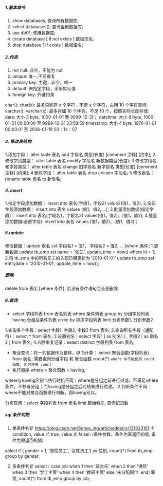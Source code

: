 ##### 1.基本命令
1. show databases; 查询所有数据库;
2. select databases(); 查询当前数据库;
3. use db01; 使用数据库;
4. create database [ if not exists ] 数据库名;
5. drop database [ if exists ] 数据库名;

##### 2.约束
1. not null: 非空，不能为 null
2. unique: 唯一,不可重复
3. primary key: 主键，非空，唯一
4. default: 未指定字段，采用默认值
5. foreign key: 外键约束

char(): char(x): 最多只能存 x 个字符，不足 x 个字符，占用 10 个字符空间;
varchar(): varchar(x): 最多存储 10 个字符，不足 10 个，按照实际长度存储; 
date: 大小 3 byte, 1000-01-01 至 9999-12-31；
datetime: 大小 8 byte, 1000-01-01 00:00:00 至 9999-12-31 23:59:59
timestamp: 大小 4 byte, 1970-01-01 00:00:01 至 2038-01-19 03：14：07

##### 3. 修改表结构
1.添加字段： alter table 表名 add 字段名 类型(长度) [comment 注释] [约束];
2.修改字段类型： alter table 表名 modify 字段名 新数据类型(长度);
3.修改字段名和字段类型： alter table 表名 change 旧字段名 新字段名 类型(长度) [comment 注释] [约束];
4.删除字段： alter table 表名 drop column 字段名;
5.修改表名： rename table 表名 to 新表名;

##### 4. insert
1.指定字段添加数据： insert into 表名(字段1，字段2) value2(值1，值2);
2.全部字段添加数据： insert into 表名 values (值1，值2, ...);
3.批量添加数据(指定字段)： insert into 表名(字段名1，字段名2) values(值1，值2)，(值1，值2);
4.批量添加数据(全部字段): insert into 表名 values (值1，值2)，(值1，值2)；

##### 5.update
修改数据：update 表名 set 字段名1 = 值1， 字段名2 = 值2, ... [where 条件]
1.更新数据
update tb_emp set name = '张三', update_time = now() where id = 1;
2.将 tb_emp 中的所有员工的入职日期更新为 ‘2010-01-01’
update tb_emp set entrydate = '2010-01-01', update_time = now();

##### 删除
delete from 表名 [where 条件]; 若没有条件语句会全部删除

##### 6.查询
* select 字段列表 from 表名列表 where 条件列表 group by 分组字段列表 having 分组后条件列表 order by 排序字段列表 limit 分页参数1, 分页参数2

1.查询多个字段：select  字段1, 字段2, 字段3  from   表名;
2.查询所有字段（通配符）：select  *  from   表名;
3.设置别名：select  字段1  [ as  别名1 ] , 字段2  [ as  别名2 ]   from   表名;
4.去除重复记录：select  distinct  字段列表  from   表名;

* 聚合查询：将一列数据作为整体，纵向计算： select 聚合函数(字段列表) from 表名;
需要查询分组字段 和 聚合函数 count(*)
```where 中不能使用 count 函数, 但可使用 count```
* 执行顺序 where > 聚合函数 > having;

where与having区别
1.执行时机不同：where是分组之前进行过滤，不满足where条件，不参与分组；而having是分组之后对结果进行过滤。
2.判断条件不同：where不能对聚合函数进行判断，而having可以。


分页查询：select  字段列表  from  表名  limit  起始索引, 查询记录数

##### sql 条件判断
1. 单条件判断 https://blog.csdn.net/Senye_ing/article/details/131833161
if( condition, value_if_true, value_if_false): (条件参数，条件为真返回的值, 条件为假返回的值)

select if ( gender = 1, '男性员工', '女性员工') as 性别, count(*) from tb_emp group by gender;

2. 多条件判断
select
( case job when 1 then '班主任' when 2 then
'讲师' when 3 then '学工主管' when 4 then '教研主管'
else '未分配职位' end) 职位, count(*) from tb_emp group by job;